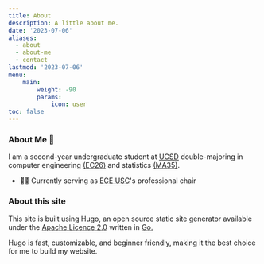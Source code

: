 ```yaml
---
title: About
description: A little about me. 
date: '2023-07-06'
aliases:
  - about
  - about-me
  - contact
lastmod: '2023-07-06'
menu:
    main: 
        weight: -90
        params:
            icon: user
toc: false
---
```


### About Me 👋
I am a second-year undergraduate student at [UCSD](ucsd.edu) double-majoring in
computer engineering [(EC26)](https://ece.ucsd.edu/undergraduate/undergraduate-programs/computer-engineering-major)
and statistics [(MA35)](https://math.ucsd.edu/students/undergraduate/ma35-probability-statistics-b-s).

- 👨‍💻 Currently serving as [ECE USC](https://eceusc.ucsd.edu)'s professional chair
 

### About this site
This site is built using Hugo, an open source static site generator available 
under the [Apache Licence 2.0](https://github.com/gohugoio/hugo/blob/master/LICENSE) 
written in [Go.](https://go.dev)

Hugo is fast, customizable, and beginner friendly, making it the best choice for
me to build my website.
